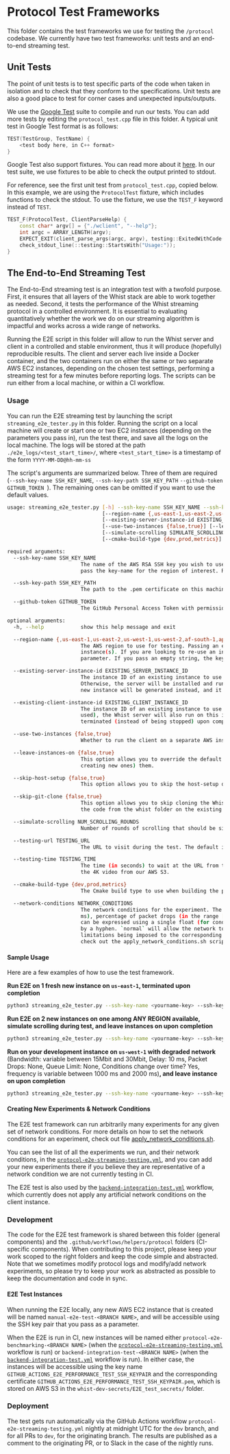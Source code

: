 # Protocol Test Frameworks

This folder contains the test frameworks we use for testing the `/protocol` codebase. We currently have two test frameworks: unit tests and an end-to-end streaming test.

## Unit Tests

The point of unit tests is to test specific parts of the code when taken in isolation and to check that they conform to the specifications. Unit tests are also a good place to test for corner cases and unexpected inputs/outputs.

We use the [Google Test](https://google.github.io/googletest/) suite to compile and run our tests. You can add more tests by editing the `protocol_test.cpp` file in this folder. A typical unit test in Google Test format is as follows:

```c++
TEST(TestGroup, TestName) {
    <test body here, in C++ format>
}
```

Google Test also support fixtures. You can read more about it [here](https://google.github.io/googletest/primer.html#same-data-multiple-tests). In our test suite, we use fixtures to be able to check the output printed to stdout.

For reference, see the first unit test from `protocol_test.cpp`, copied below. In this example, we are using the `ProtocolTest` fixture, which includes functions to check the stdout. To use the fixture, we use the `TEST_F` keyword instead of `TEST`.

```c++
TEST_F(ProtocolTest, ClientParseHelp) {
    const char* argv[] = {"./wclient", "--help"};
    int argc = ARRAY_LENGTH(argv);
    EXPECT_EXIT(client_parse_args(argc, argv), testing::ExitedWithCode(0), "");
    check_stdout_line(::testing::StartsWith("Usage:"));
}
```

## The End-to-End Streaming Test

The End-to-End streaming test is an integration test with a twofold purpose. First, it ensures that all layers of the Whist stack are able to work together as needed. Second, it tests the performance of the Whist streaming protocol in a controlled environment. It is essential to evaluating quantitatively whether the work we do on our streaming algorithm is impactful and works across a wide range of networks.

Running the E2E script in this folder will allow to run the Whist server and client in a controlled and stable environment, thus it will produce (hopefully) reproducible results. The client and server each live inside a Docker container, and the two containers run on either the same or two separate AWS EC2 instances, depending on the chosen test settings, performing a streaming test for a few minutes before reporting logs. The scripts can be run either from a local machine, or within a CI workflow.

### Usage

You can run the E2E streaming test by launching the script `streaming_e2e_tester.py` in this folder. Running the script on a local machine will create or start one or two EC2 instances (depending on the parameters you pass in), run the test there, and save all the logs on the local machine. The logs will be stored at the path `./e2e_logs/<test_start_time>/`, where `<test_start_time>` is a timestamp of the form `YYYY-MM-DD@hh-mm-ss`

The script's arguments are summarized below. Three of them are required (`--ssh-key-name SSH_KEY_NAME`, `--ssh-key-path SSH_KEY_PATH` `--github-token GITHUB_TOKEN `). The remaining ones can be omitted if you want to use the default values.

```bash
usage: streaming_e2e_tester.py [-h] --ssh-key-name SSH_KEY_NAME --ssh-key-path SSH_KEY_PATH --github-token GITHUB_TOKEN
                               [--region-name {,us-east-1,us-east-2,us-west-1,us-west-2,af-south-1,ap-east-1,ap-south-1,ap-northeast-3,ap-northeast-2,ap-southeast-1,ap-southeast-2,ap-southeast-3,ap-northeast-1,ca-central-1,eu-central-1,eu-west-1,eu-west-2,eu-south-1,eu-west-3,eu-north-1,sa-east-1}]
                               [--existing-server-instance-id EXISTING_SERVER_INSTANCE_ID] [--existing-client-instance-id EXISTING_CLIENT_INSTANCE_ID]
                               [--use-two-instances {false,true}] [--leave-instances-on {false,true}] [--skip-host-setup {false,true}] [--skip-git-clone {false,true}]
                               [--simulate-scrolling SIMULATE_SCROLLING] [--testing-url TESTING_URL] [--testing-time TESTING_TIME]
                               [--cmake-build-type {dev,prod,metrics}] [--network-conditions NETWORK_CONDITIONS]

required arguments:
  --ssh-key-name SSH_KEY_NAME
                        The name of the AWS RSA SSH key you wish to use to access the E2 instance(s). If you are running the script locally, the key name is likely of the form <yourname-key>. Make sure to
                        pass the key-name for the region of interest. Required.

  --ssh-key-path SSH_KEY_PATH
                        The path to the .pem certificate on this machine to use in connection to the RSA SSH key passed to the --ssh-key-name arg. Required.

  --github-token GITHUB_TOKEN
                        The GitHub Personal Access Token with permission to fetch the whisthq/whist repository. Required.

optional arguments:
  -h, --help            show this help message and exit

  --region-name {,us-east-1,us-east-2,us-west-1,us-west-2,af-south-1,ap-east-1,ap-south-1,ap-northeast-3,ap-northeast-2,ap-southeast-1,ap-southeast-2,ap-southeast-3,ap-northeast-1,ca-central-1,eu-central-1,eu-west-1,eu-west-2,eu-south-1,eu-west-3,eu-north-1,sa-east-1}
                        The AWS region to use for testing. Passing an empty string will let the script run the test on any region with space available for the new
                        instance(s). If you are looking to re-use an instance for the client and/or server, the instance(s) must live on the region passed to this
                        parameter. If you pass an empty string, the key-pair that you pass must be valid on all AWS regions.

  --existing-server-instance-id EXISTING_SERVER_INSTANCE_ID
                        The instance ID of an existing instance to use for the Whist server during the E2E test. You can only pass a value to this parameter if you passed `true` to --use-two-instances.
                        Otherwise, the server will be installed and run on the same instance as the client. The instance will be stopped upon completion. If left empty (and --use-two-instances=true), a clean
                        new instance will be generated instead, and it will be terminated (instead of being stopped) upon completion of the test.

  --existing-client-instance-id EXISTING_CLIENT_INSTANCE_ID
                        The instance ID of an existing instance to use for the Whist dev client during the E2E test. If the flag --use-two-instances=false is used (or if the flag --use-two-instances is not
                        used), the Whist server will also run on this instance. The instance will be stopped upon completion. If left empty, a clean new instance will be generated instead, and it will be
                        terminated (instead of being stopped) upon completion of the test.

  --use-two-instances {false,true}
                        Whether to run the client on a separate AWS instance, instead of the same as the server.

  --leave-instances-on {false,true}
                        This option allows you to override the default behavior and leave the instances running upon completion of the test, instead of stopping (if reusing existing ones) or terminating (if
                        creating new ones) them.

  --skip-host-setup {false,true}
                        This option allows you to skip the host-setup on the instances to be used for the test. This will save you a good amount of time.

  --skip-git-clone {false,true}
                        This option allows you to skip cloning the Whist repository on the instance(s) to be used for the test. The test will also not checkout the current branch or pull from Github, using
                        the code from the whist folder on the existing instance(s) as is. This option is useful if you need to run several tests in succession using code from the same commit.

  --simulate-scrolling NUM_SCROLLING_ROUNDS
                        Number of rounds of scrolling that should be simulated on the client side. One round of scrolling = Slow scroll down + Slow scroll up + Fast scroll down + Fast scroll up

  --testing-url TESTING_URL
                        The URL to visit during the test. The default is a 4K video stored on our AWS S3.

  --testing-time TESTING_TIME
                        The time (in seconds) to wait at the URL from the `--testing-url` flag before shutting down the client/server and grabbing the logs and metrics. The default value is the duration of
                        the 4K video from our AWS S3.

  --cmake-build-type {dev,prod,metrics}
                        The Cmake build type to use when building the protocol.

  --network-conditions NETWORK_CONDITIONS
                        The network conditions for the experiment. The input is in the form of up to five comma-separated values indicating the max bandwidth, delay (in
                        ms), percentage of packet drops (in the range [0.0,1.0]), queue capacity, and the interval of change of the network conditions. Each condition
                        can be expressed using a single float (for conditions that do not change over time) or as a range expressed using a min and max value separated
                        by a hyphen. `normal` will allow the network to run with no degradation. Passing `None` to one of the five parameters will result in no
                        limitations being imposed to the corresponding network condition. For more details about the usage of the five network condition parameters,
                        check out the apply_network_conditions.sh script in protocol/test/helpers/setup.
```

#### Sample Usage

Here are a few examples of how to use the test framework.

**Run E2E on 1 fresh new instance on `us-east-1`, terminated upon completion**

```bash
python3 streaming_e2e_tester.py --ssh-key-name <yourname-key> --ssh-key-path </path/to/yourname-key.pem> --github-token <your-github-token-here>
```

**Run E2E on 2 new instances on one among ANY REGION available, simulate scrolling during test, and leave instances on upon completion**

```bash
python3 streaming_e2e_tester.py --ssh-key-name <yourname-key> --ssh-key-path </path/to/yourname-key.pem> --github-token <your-github-token-here --region-name="" --simulate-scrolling=10 --testing-url="https://docs.nvidia.com/video-technologies/video-codec-sdk/nvenc-video-encoder-api-prog-guide/" --leave-instances-on=true>
```

**Run on your development instance on `us-west-1` with degraded network** (Bandwidth: variable between 15Mbit and 30Mbit, Delay: 10 ms, Packet Drops: None, Queue Limit: None, Conditions change over time? Yes, frequency is variable between 1000 ms and 2000 ms)**, and leave instance on upon completion**

```bash
python3 streaming_e2e_tester.py --ssh-key-name <yourname-key> --ssh-key-path </path/to/yourname-key.pem> --github-token <your-github-token-here --region-name us-west-1 --existing-server-instance-id <your-dev-instance-id> --leave-instances-on=true --skip-host-setup=true --network-conditions 15Mbit-30Mbit,10,None,None,1000-2000
```

#### Creating New Experiments & Network Conditions

The E2E test framework can run arbitrarily many experiments for any given set of network conditions. For more details on how to set the network conditions for an experiment, check out file [apply_network_conditions.sh](helpers/setup/apply_network_conditions.sh).

You can see the list of all the experiments we run, and their network conditions, in the [`protocol-e2e-streaming-testing.yml`](../../.github/workflows/protocol-e2e-streaming-testing.yml), and you can add your new experiments there if you believe they are representative of a network condition we are not currently testing in CI.

The E2E test is also used by the [`backend-integration-test.yml`](../../.github/workflows/backend-integration-test.yml) workflow, which currently does not apply any artificial network conditions on the client instance.

### Development

The code for the E2E test framework is shared between this folder (general components) and the `.github/workflows/helpers/protocol` folders (CI-specific components). When contributing to this project, please keep your work scoped to the right folders and keep the code simple and abstracted. Note that we sometimes modify protocol logs and modify/add network experiments, so please try to keep your work as abstracted as possible to keep the documentation and code in sync.

#### E2E Test Instances

When running the E2E locally, any new AWS EC2 instance that is created will be named `manual-e2e-test-<BRANCH NAME>`, and will be accessible using the SSH key pair that you pass as a parameter.

When the E2E is run in CI, new instances will be named either `protocol-e2e-benchmarking-<BRANCH NAME>` (when the [`protocol-e2e-streaming-testing.yml`](../../.github/workflows/protocol-e2e-streaming-testing.yml) workflow is run) or `backend-integration-test-<BRANCH NAME>` (when the [`backend-integration-test.yml`](../../.github/workflows/backend-integration-test.yml) workflow is run). In either case, the instances will be accessible using the key name `GITHUB_ACTIONS_E2E_PERFORMANCE_TEST_SSH_KEYPAIR` and the corresponding certificate `GITHUB_ACTIONS_E2E_PERFORMANCE_TEST_SSH_KEYPAIR.pem`, which is stored on AWS S3 in the `whist-dev-secrets/E2E_test_secrets/` folder.

### Deployment

The test gets run automatically via the GitHub Actions workflow `protocol-e2e-streaming-testing.yml` nightly at midnight UTC for the `dev` branch, and for all PRs to `dev`, for the originating branch. The results are published as a comment to the originating PR, or to Slack in the case of the nightly runs.
